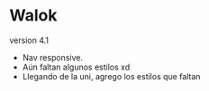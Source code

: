 # Walok
version 4.1
  - Nav responsive.
  - Aún faltan algunos estilos xd
  - Llegando de la uni, agrego los estilos que faltan
